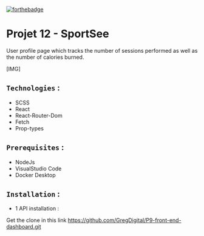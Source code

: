 [![forthebadge](https://forthebadge.com/images/badges/made-with-react.svg)](https://forthebadge.com)

# Projet 12 - SportSee

User profile page which tracks the number of sessions performed as well as the number of calories burned.

[IMG]

## `Technologies` :

- SCSS
- React
- React-Router-Dom
- Fetch
- Prop-types

## `Prerequisites` :

- NodeJs
- VisualStudio Code
- Docker Desktop

## `Installation` :

- 1 API installation :

Get the clone in this link https://github.com/GregDigital/P9-front-end-dashboard.git
